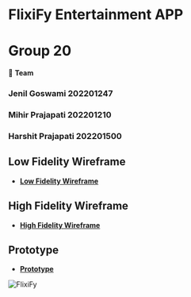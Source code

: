 # FlixiFy Entertainment APP
# Group 20

👥 **Team**
<h3>Jenil Goswami 202201247</h3>
<h3>Mihir Prajapati 202201210</h3>
<h3>Harshit Prajapati 202201500</h3>

## Low Fidelity Wireframe
- [**Low Fidelity Wireframe**](https://www.figma.com/design/0HIcmkxCDcKQrrAfDRiC7n/Low_Fidelity?node-id=0-1&t=aNHOdrZyMgryi023-1)

## High Fidelity Wireframe 
- [**High Fidelity Wireframe**](https://www.figma.com/design/KgEVuwBkTFKNAIYkM0lM0s/Prototype?node-id=0-1&t=ZmUyY5xU1qdv8pUr-1)
  
##  Prototype
- [**Prototype**](https://www.figma.com/proto/KgEVuwBkTFKNAIYkM0lM0s/Prototype?node-id=0-1&t=ZmUyY5xU1qdv8pUr-1)

  
![FlixiFy](https://github.com/user-attachments/assets/23e3c82a-b9fe-45ce-b667-4b6fc75ce53d)
